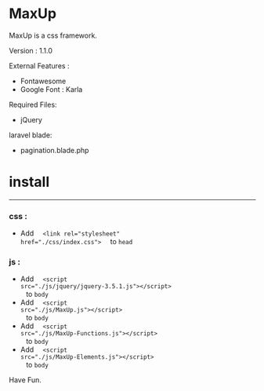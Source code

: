 # MaxUp
MaxUp is a css framework.

Version : 1.1.0

External Features : 
- Fontawesome
- Google Font : Karla

Required Files:
- jQuery

laravel blade:
- pagination.blade.php


<h1>install</h1>
<hr>


<h3> css : </h3> 

- Add <code> <span> <</span>link rel="stylesheet" href="./css/index.css"<span>> </span> </code> to <code>head</code>

<h3> js : </h3>

- Add <code> <span> <</span>script src="./js/jquery/jquery-3.5.1.js"<span>></span><span><</span>/script<span>> </span> </code> to <code>body</code>
- Add <code> <span> <</span>script src="./js/MaxUp.js"<span>></span><span><</span>/script<span>> </span> </code> to <code>body</code>
- Add <code> <span> <</span>script src="./js/MaxUp-Functions.js"<span>></span><span><</span>/script<span>> </span> </code> to <code>body</code>
- Add <code> <span> <</span>script src="./js/MaxUp-Elements.js"<span>></span><span><</span>/script<span>> </span> </code> to <code>body</code>

Have Fun.